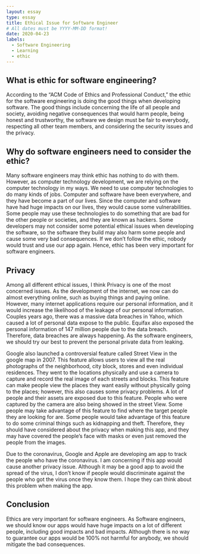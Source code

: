 ```yaml
---
layout: essay
type: essay
title: Ethical Issue for Software Engineer
# All dates must be YYYY-MM-DD format!
date: 2020-04-23
labels: 
  - Software Engineering
  - Learning
  - ethic
---
```


## What is ethic for software engineering?

According to the “ACM Code of Ethics and Professional Conduct,” the ethic for the software engineering is doing the good things when developing software.  The good things include concerning the life of all people and society, avoiding negative consequences that would harm people, being honest and trustworthy, the software we design must be fair to everybody, respecting all other team members, and considering the security issues and the privacy.

## Why do software engineers need to consider the ethic? 

Many software engineers may think ethic has nothing to do with them.  However, as computer technology development, we are relying on the computer technology in my ways.  We need to use computer technologies to do many kinds of jobs.  Computer and software have been everywhere, and they have become a part of our lives.   Since the computer and software have had huge impacts on our lives, they would cause some vulnerabilities.  Some people may use these technologies to do something that are bad for the other people or societies, and they are known as hackers. Some developers may not consider some potential ethical issues when developing the software, so the software they build may also harm some people and cause some very bad consequences. If we don’t follow the ethic, nobody would trust and use our app again.  Hence, ethic has been very important for software engineers.

## Privacy

Among all different ethical issues, I think Privacy is one of the most concerned issues.  As the development of the internet, we now can do almost everything online, such as buying things and paying online.  However, many internet applications require our personal information, and it would increase the likelihood of the leakage of our personal information.  Couples years ago, there was a massive data breaches in Yahoo, which caused a lot of personal data expose to the public.  Equifax also exposed the personal information of 147 million people due to the data breach.  Therefore, data breaches are always happening.  As the software engineers, we should try our best to prevent the personal private data from leaking. 

Google also launched a controversial feature called Street View in the google map in 2007.  This feature allows users to view all the real photographs of the neighborhood, city block, stores and even individual residences.  They went to the locations physically and use a camera to capture and record the real image of each streets and blocks.   This feature can make people view the places they want easily without physically going to the places; however, this also causes some privacy problems.  A lot of people and their assets are exposed due to this feature.  People who were captured by the camera are also being showed in the street View.  Some people may take advantage of this feature to find where the target people they are looking for are.  Some people would take advantage of this feature to do some criminal things such as kidnapping and theft.  Therefore, they should have considered about the privacy when making this app, and they may have covered the people’s face with masks or even just removed the people from the images.  

Due to the coronavirus, Google and Apple are developing am app to track the people who have the coronavirus.  I am concerning if this app would cause another privacy issue.    Although it may be a good app to avoid the spread of the virus, I don’t know if people would discriminate against the people who got the virus once they know them.  I hope they can think about this problem when making the app.

## Conclusion

Ethics are very important for software engineers.  As Software engineers, we should know our apps would have huge impacts on a lot of different people, including good impacts and bad impacts.  Although there is no way to guarantee our apps would be 100% not harmful for anybody, we should mitigate the bad consequences.   
